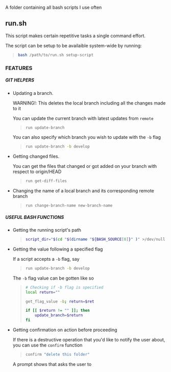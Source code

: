 A folder containing all bash scripts I use often

## run.sh

This script makes certain repetitive tasks a single command effort.

The script can be setup to be availaible system-wide by running:
> ```bash
> bash /path/to/run.sh setup-script
> ```

### FEATURES
##### GIT HELPERS
* Updating a branch.

    WARNING!: This deletes the local branch including all the changes made to it

    You can update the current branch with latest updates from `remote`

    > ```bash
    > run update-branch
    > ```

    You can also specify which branch you wish to update with the `-b` flag

    > ```bash
    > run update-branch -b develop
    > ```

* Getting changed files.

    You can get the files that changed or got added on your branch with respect to origin/HEAD

    > ```bash
    > run get-diff-files
    > ```

* Changing the name of a local branch and its corresponding remote branch

    > ```bash
    > run change-branch-name new-branch-name
    > ```

##### USEFUL BASH FUNCTIONS
* Getting the running script's path

    > ```bash
    > script_dir="$(cd "$(dirname "${BASH_SOURCE[0]}" )" >/dev/null && pwd)"
    > ```

* Getting the value following a specified flag

    If a script accepts a `-b` flag, say

    > ```bash
    > run update-branch -b develop
    > ```

    The `-b` flag value can be gotten like so

    > ```bash
    > # Checking if -b flag is specified
    > local return=""
    >
	> get_flag_value -b; return=$ret
    >
    > if [[ $return != "" ]]; then
	>     update_branch=$return
	> fi
    > ```

* Getting confirmation on action before proceeding

    If there is a destructive operation that you'd like to notify the user about, you can use the `confirm` function

    > ```bash
    > confirm "delete this folder"
    > ```

    A prompt shows that asks the user to

